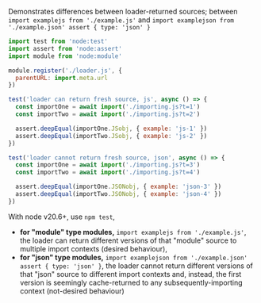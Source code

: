 Demonstrates differences between loader-returned sources; between `import examplejs from './example.js'` and `import examplejson from './example.json' assert { type: 'json' }`


```javascript
import test from 'node:test'
import assert from 'node:assert'
import module from 'node:module'

module.register('./loader.js', {
  parentURL: import.meta.url
})

test('loader can return fresh source, js', async () => {
  const importOne = await import('./importing.js?t=1')
  const importTwo = await import('./importing.js?t=2')

  assert.deepEqual(importOne.JSobj, { example: 'js-1' })
  assert.deepEqual(importTwo.JSobj, { example: 'js-2' })
})

test('loader cannot return fresh source, json', async () => {
  const importOne = await import('./importing.js?t=3')
  const importTwo = await import('./importing.js?t=4')

  assert.deepEqual(importOne.JSONobj, { example: 'json-3' })
  assert.deepEqual(importTwo.JSONobj, { example: 'json-4' })
})
```

With node v20.6+, use `npm test`,
 * **for "module" type modules,** `import examplejs from './example.js'`, the loader can return different versions of that "module" source to multiple import contexts (desired behaviour),
 * **for "json" type modules,** `import examplejson from './example.json' assert { type: 'json' }`, the loader cannot return different versions of that "json" source to different import contexts and, instead, the first version is seemingly cache-returned to any subsequently-importing context (not-desired behaviour)
